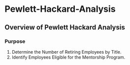 # Pewlett-Hackard-Analysis

## Overview of Pewlett Hackard Analysis

### Purpose
1. Determine the Number of Retiring Employees by Title.
2. Identify Employees Eligible for the Mentorship Program.
